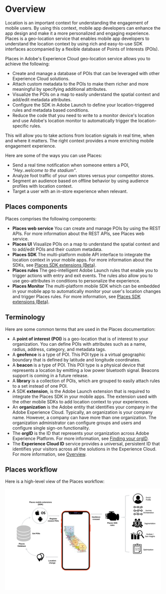 # Overview

Location is an important context for understanding the engagement of mobile users. By using this context, mobile app developers can enhance the app design and make it a  more personalized and engaging experience. Places is a geo-location service that enables mobile app developers to understand the location context by using rich and easy-to-use SDK interfaces accompanied by a flexible database of Points of Interests \(POIs\).

Places in Adobe's Experience Cloud geo-location service allows you to achieve the following:

* Create and manage a database of POIs that can be leveraged with other Experience Cloud solutions.
* Attach custom metadata to the POIs to make them richer and more meaningful by specifying additional attributes. 
* Visualize the POIs on a map to easily understand the spatial context and add/edit metadata attributes. 
* Configure the SDK in Adobe Launch to define your location-triggered rules and metadata based conditions.
* Reduce the code that you need to write to a monitor device's location and use Adobe's location monitor to automatically trigger the location-specific rules.

This will allow you to take actions from location signals in real time, when and where it matters. The right context provides a more enriching mobile engagement experience.

Here are some of the ways you can use Places: 

* Send a real time notification when someone enters a POI, _"Hey..welcome to the stadium"_. 
* Analyze foot traffic of your own stores versus your competitor stores.
* Segment an audience based on offline behavior by using audience profiles with location context.
* Target a user with an in-store experience when relevant.

## Places components

Places comprises the following components:

* **Places web service** You can create and manage POIs by using the REST APIs. For more information about the REST APIs, see Places web service.
* **Places UI** Visualize POIs on a map to understand the spatial context and to add/edit POIs and their custom metadata.
* **Places SDK** The multi-platform mobile API interface to integrate the location context in your mobile apps. For more information about the SDKs, see [Places SDK extensions \(Beta\)](https://aep-sdks.gitbook.io/docs/using-mobile-extensions/places-extension-1).
* **Places rules** The geo-intelligent Adobe Launch rules that enable you to trigger actions with entry and exit events. The rules also allow you to use geo-attributes in conditions to personalize the experience. 
* **Places Monitor** The multi-platform mobile SDK which can be embedded in your mobile app to automatically monitor your user's location changes and trigger Places rules. For more information, see [Places SDK extensions \(Beta\)](https://aep-sdks.gitbook.io/docs/using-mobile-extensions/places-extension-1).

## Terminology

Here are some common terms that are used in the Places documentation:

* A **point of interest \(POI\)** is a geo-location that is of interest to your organization.  You can define POIs with attributes such as a name, radius, address, category, and metadata tags.
* A **geofence** is a type of POI.  This POI type is a virtual geographic boundary that is defined by latitude and longitude coordinates.
* A **beacon** is a type of POI.  This POI type is a physical device that represents a location by emitting a low power bluetooth signal. Beacons support is coming in a future release.
* A **library** is a collection of POIs, which are grouped to easily attach rules to a set instead of one POI. 
* A SDK **extension**, is the Adobe Launch extension that is required to integrate the Places SDK in your mobile apps.  The extension used with the other mobile SDKs to add location context to your experiences.
* An **organization** is the Adobe entity that identifies your company in the Adobe Experience Cloud. Typically, an organization is your company name. However, a company can have more than one organization. The organization administrator can configure groups and users and configure single sign-on functionality.
* The **orgID** is the ID that represents your organization across Adobe Experience Platform.   For more information, see [Finding your orgID](https://forums.adobe.com/thread/2339895).
* The **Experience Cloud ID** service provides a universal, persistent ID that identifies your visitors across all the solutions in the Experience Cloud. For more information, see [Overview](https://marketing.adobe.com/resources/help/en_US/mcvid/).

## Places workflow

Here is a high-level view of the Places workflow:

![](.gitbook/assets/places-workflow-diagram-lc-1.png)


